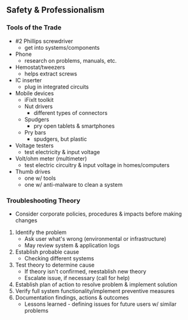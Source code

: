 ## Safety & Professionalism

### Tools of the Trade

- #2 Phillips screwdriver
	- get into systems/components
- Phone
	- research on problems, manuals, etc.
- Hemostat/tweezers
	- helps extract screws
- IC inserter
	- plug in integrated circuits
- Mobile devices
	- iFixIt toolkit
	- Nut drivers
		- different types of connectors
	- Spudgers
		- pry open tablets & smartphones
	- Pry bars
		- spudgers, but plastic
- Voltage testers
	- test electricity & input voltage
- Volt/ohm meter (multimeter)
	- test electric circuitry & input voltage in homes/computers
- Thumb drives
	- one w/ tools
	- one w/ anti-malware to clean a system

### Troubleshooting Theory

- Consider corporate policies, procedures & impacts before making changes

 1. Identify the problem
	 - Ask user what's wrong (environmental or infrastructure)
	 - May review system & application logs
2. Establish probable cause
	- Checking different systems
3. Test theory to determine cause
	- If theory isn't confirmed, reestablish new theory
	- Escalate issue, if necessary (call for help)
4. Establish plan of action to resolve problem & implement solution
5. Verify full system functionality/implement preventive measures
6. Documentation findings, actions & outcomes
	- Lessons learned - defining issues for future users w/ similar problems 
